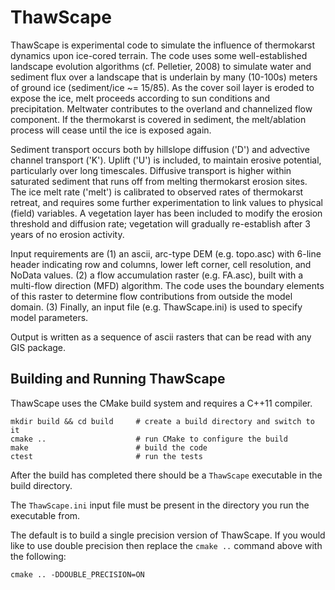 # ThawScape

ThawScape is experimental code to simulate the influence of thermokarst dynamics upon ice-cored terrain.
The code uses some well-established landscape evolution algorithms (cf. Pelletier, 2008) to simulate water and sediment flux over a landscape that is underlain by many (10-100s) meters of ground ice (sediment/ice ~= 15/85). As the cover soil layer is eroded to expose the ice, melt proceeds according to sun conditions and precipitation. Meltwater contributes to the overland and channelized flow component. If the thermokarst is covered in sediment, the melt/ablation process will cease until the ice is exposed again.

Sediment transport occurs both by hillslope diffusion ('D') and advective channel transport ('K'). Uplift ('U') is included, to maintain erosive potential, particularly over long timescales. Diffusive transport is higher within saturated sediment that runs off from melting thermokarst erosion sites. The ice melt rate ('melt') is calibrated to observed rates of thermokarst retreat, and requires some further experimentation to link values to physical (field) variables. A vegetation layer has been included to modify the erosion threshold and diffusion rate; vegetation will gradually re-establish after 3 years of no erosion activity.

Input requirements are (1) an ascii, arc-type DEM (e.g. topo.asc) with 6-line header indicating row and columns, lower left corner, cell resolution, and NoData values. (2) a flow accumulation raster (e.g. FA.asc), built with a multi-flow direction (MFD) algorithm. The code uses the boundary elements of this raster to determine flow contributions from outside the model domain. (3) Finally, an input file (e.g. ThawScape.ini) is used to specify model parameters.

Output is written as a sequence of ascii rasters that can be read with any GIS package.

## Building and Running ThawScape

ThawScape uses the CMake build system and requires a C++11 compiler.

```
mkdir build && cd build     # create a build directory and switch to it
cmake ..                    # run CMake to configure the build
make                        # build the code
ctest                       # run the tests
```

After the build has completed there should be a `ThawScape` executable in the
build directory.

The `ThawScape.ini` input file must be present in the directory you run the
executable from.

The default is to build a single precision version of ThawScape. If you would
like to use double precision then replace the `cmake ..` command above with the
following:

```
cmake .. -DDOUBLE_PRECISION=ON
```
